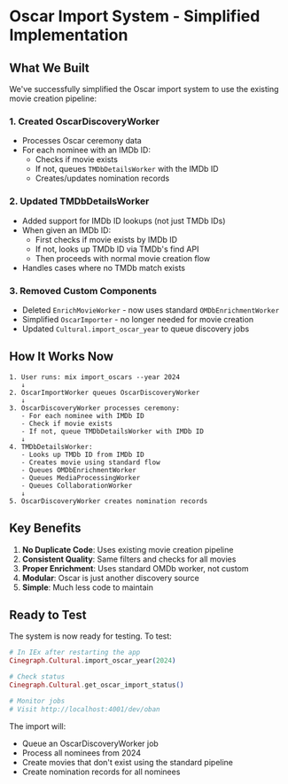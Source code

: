 # Oscar Import System - Simplified Implementation

## What We Built

We've successfully simplified the Oscar import system to use the existing movie creation pipeline:

### 1. Created OscarDiscoveryWorker
- Processes Oscar ceremony data
- For each nominee with an IMDb ID:
  - Checks if movie exists
  - If not, queues `TMDbDetailsWorker` with the IMDb ID
  - Creates/updates nomination records

### 2. Updated TMDbDetailsWorker
- Added support for IMDb ID lookups (not just TMDb IDs)
- When given an IMDb ID:
  - First checks if movie exists by IMDb ID
  - If not, looks up TMDb ID via TMDb's find API
  - Then proceeds with normal movie creation flow
- Handles cases where no TMDb match exists

### 3. Removed Custom Components
- Deleted `EnrichMovieWorker` - now uses standard `OMDbEnrichmentWorker`
- Simplified `OscarImporter` - no longer needed for movie creation
- Updated `Cultural.import_oscar_year` to queue discovery jobs

## How It Works Now

```
1. User runs: mix import_oscars --year 2024
   ↓
2. OscarImportWorker queues OscarDiscoveryWorker
   ↓
3. OscarDiscoveryWorker processes ceremony:
   - For each nominee with IMDb ID
   - Check if movie exists
   - If not, queue TMDbDetailsWorker with IMDb ID
   ↓
4. TMDbDetailsWorker:
   - Looks up TMDb ID from IMDb ID
   - Creates movie using standard flow
   - Queues OMDbEnrichmentWorker
   - Queues MediaProcessingWorker
   - Queues CollaborationWorker
   ↓
5. OscarDiscoveryWorker creates nomination records
```

## Key Benefits

1. **No Duplicate Code**: Uses existing movie creation pipeline
2. **Consistent Quality**: Same filters and checks for all movies
3. **Proper Enrichment**: Uses standard OMDb worker, not custom
4. **Modular**: Oscar is just another discovery source
5. **Simple**: Much less code to maintain

## Ready to Test

The system is now ready for testing. To test:

```elixir
# In IEx after restarting the app
Cinegraph.Cultural.import_oscar_year(2024)

# Check status
Cinegraph.Cultural.get_oscar_import_status()

# Monitor jobs
# Visit http://localhost:4001/dev/oban
```

The import will:
- Queue an OscarDiscoveryWorker job
- Process all nominees from 2024
- Create movies that don't exist using the standard pipeline
- Create nomination records for all nominees